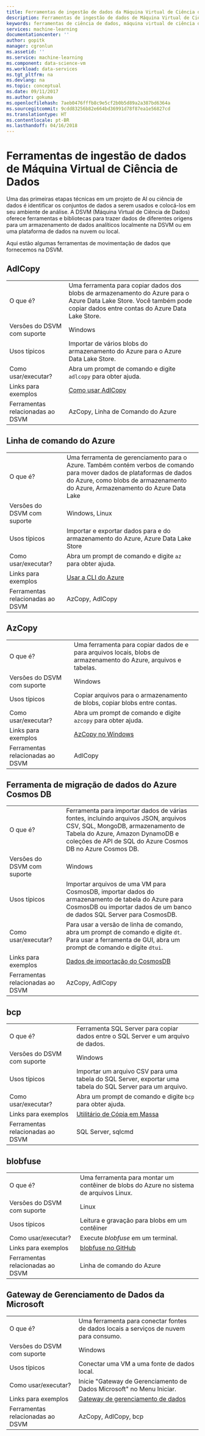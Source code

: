 ```yaml
---
title: Ferramentas de ingestão de dados da Máquina Virtual de Ciência de Dados – Azure | Microsoft Docs
description: Ferramentas de ingestão de dados de Máquina Virtual de Ciência de Dados
keywords: ferramentas de ciência de dados, máquina virtual de ciência de dados, ferramentas para ciência de dados, ciência de dados do linux
services: machine-learning
documentationcenter: ''
author: gopitk
manager: cgronlun
ms.assetid: ''
ms.service: machine-learning
ms.component: data-science-vm
ms.workload: data-services
ms.tgt_pltfrm: na
ms.devlang: na
ms.topic: conceptual
ms.date: 09/11/2017
ms.author: gokuma
ms.openlocfilehash: 7aeb0476fffb8c9e5cf2b0b5d89a2a387bd6364a
ms.sourcegitcommit: 9cdd83256b82e664bd36991d78f87ea1e56827cd
ms.translationtype: HT
ms.contentlocale: pt-BR
ms.lasthandoff: 04/16/2018
---
```

# <a name="data-science-virtual-machine-data-ingestion-tools"></a>Ferramentas de ingestão de dados de Máquina Virtual de Ciência de Dados

Uma das primeiras etapas técnicas em um projeto de AI ou ciência de dados é identificar os conjuntos de dados a serem usados e colocá-los em seu ambiente de análise. A DSVM (Máquina Virtual de Ciência de Dados) oferece ferramentas e bibliotecas para trazer dados de diferentes origens para um armazenamento de dados analíticos localmente na DSVM ou em uma plataforma de dados na nuvem ou local. 

Aqui estão algumas ferramentas de movimentação de dados que fornecemos na DSVM. 

## <a name="adlcopy"></a>AdlCopy

|    |           |
| ------------- | ------------- |
| O que é?   | Uma ferramenta para copiar dados dos blobs de armazenamento do Azure para o Azure Data Lake Store. Você também pode copiar dados entre contas do Azure Data Lake Store.      |
| Versões do DSVM com suporte      | Windows      |
| Usos típicos      | Importar de vários blobs do armazenamento do Azure para o Azure Data Lake Store.      |
|  Como usar/executar?    |   Abra um prompt de comando e digite `adlcopy` para obter ajuda.    |
| Links para exemplos      | [Como usar AdlCopy](https://docs.microsoft.com/azure/data-lake-store/data-lake-store-copy-data-azure-storage-blob)      |
| Ferramentas relacionadas ao DSVM      | AzCopy, Linha de Comando do Azure     |

## <a name="azure-command-line"></a>Linha de comando do Azure

|    |           |
| ------------- | ------------- |
| O que é?   | Uma ferramenta de gerenciamento para o Azure. Também contém verbos de comando para mover dados de plataformas de dados do Azure, como blobs de armazenamento do Azure, Armazenamento do Azure Data Lake     |
| Versões do DSVM com suporte      | Windows, Linux     |
| Usos típicos      | Importar e exportar dados para e do armazenamento do Azure, Azure Data Lake Store      |
|  Como usar/executar?    |   Abra um prompt de comando e digite `az` para obter ajuda.    |
| Links para exemplos      | [Usar a CLI do Azure](https://docs.microsoft.com/cli/azure)     |
| Ferramentas relacionadas ao DSVM      | AzCopy, AdlCopy      |


## <a name="azcopy"></a>AzCopy

|    |           |
| ------------- | ------------- |
| O que é?   | Uma ferramenta para copiar dados de e para arquivos locais, blobs de armazenamento do Azure, arquivos e tabelas.      |
| Versões do DSVM com suporte      | Windows      |
| Usos típicos      | Copiar arquivos para o armazenamento de blobs, copiar blobs entre contas.      |
|  Como usar/executar?    |   Abra um prompt de comando e digite `azcopy` para obter ajuda.    |
| Links para exemplos      | [AzCopy no Windows](https://docs.microsoft.com/azure/storage/common/storage-use-azcopy)      |
| Ferramentas relacionadas ao DSVM      | AdlCopy     |


## <a name="azure-cosmos-db-data-migration-tool"></a>Ferramenta de migração de dados do Azure Cosmos DB

|    |           |
| ------------- | ------------- |
| O que é?   | Ferramenta para importar dados de várias fontes, incluindo arquivos JSON, arquivos CSV, SQL, MongoDB, armazenamento de Tabela do Azure, Amazon DynamoDB e coleções de API de SQL do Azure Cosmos DB no Azure Cosmos DB.      |
| Versões do DSVM com suporte      | Windows      |
| Usos típicos      | Importar arquivos de uma VM para CosmosDB, importar dados do armazenamento de tabela do Azure para CosmosDB ou importar dados de um banco de dados SQL Server para CosmosDB.     |
|  Como usar/executar?    |   Para usar a versão de linha de comando, abra um prompt de comando e digite `dt`. Para usar a ferramenta de GUI, abra um prompt de comando e digite `dtui`.    |
| Links para exemplos      | [Dados de importação do CosmosDB](https://docs.microsoft.com/azure/cosmos-db/import-data)      |
| Ferramentas relacionadas ao DSVM      | AzCopy, AdlCopy      |


## <a name="bcp"></a>bcp

|    |           |
| ------------- | ------------- |
| O que é?   | Ferramenta SQL Server para copiar dados entre o SQL Server e um arquivo de dados.      |
| Versões do DSVM com suporte      | Windows      |
| Usos típicos      | Importar um arquivo CSV para uma tabela do SQL Server, exportar uma tabela do SQL Server para um arquivo.      |
|  Como usar/executar?    |   Abra um prompt de comando e digite `bcp` para obter ajuda.    |
| Links para exemplos      | [Utilitário de Cópia em Massa](https://docs.microsoft.com/sql/tools/bcp-utility)      |
| Ferramentas relacionadas ao DSVM      | SQL Server, sqlcmd      |

## <a name="blobfuse"></a>blobfuse

|    |           |
| ------------- | ------------- |
| O que é?   | Uma ferramenta para montar um contêiner de blobs do Azure no sistema de arquivos Linux.      |
| Versões do DSVM com suporte      | Linux      |
| Usos típicos      | Leitura e gravação para blobs em um contêiner      |
|  Como usar/executar?    |   Execute _blobfuse_ em um terminal.    |
| Links para exemplos      | [blobfuse no GitHub](https://github.com/Azure/azure-storage-fuse)      |
| Ferramentas relacionadas ao DSVM      | Linha de comando do Azure      |


## <a name="microsoft-data-management-gateway"></a>Gateway de Gerenciamento de Dados da Microsoft

|    |           |
| ------------- | ------------- |
| O que é?   | Uma ferramenta para conectar fontes de dados locais a serviços de nuvem para consumo.      |
| Versões do DSVM com suporte      | Windows      |
| Usos típicos      | Conectar uma VM a uma fonte de dados local.      |
|  Como usar/executar?    |   Inicie "Gateway de Gerenciamento de Dados Microsoft" no Menu Iniciar.    |
| Links para exemplos      | [Gateway de gerenciamento de dados](https://msdn.microsoft.com/library/dn879362.aspx)      |
| Ferramentas relacionadas ao DSVM      | AzCopy, AdlCopy, bcp    |
